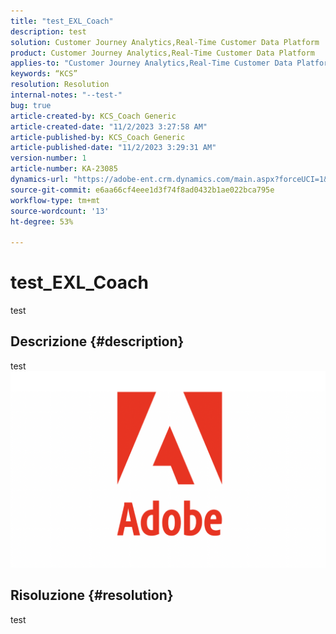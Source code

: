 ```yaml
---
title: "test_EXL_Coach"
description: test
solution: Customer Journey Analytics,Real-Time Customer Data Platform
product: Customer Journey Analytics,Real-Time Customer Data Platform
applies-to: "Customer Journey Analytics,Real-Time Customer Data Platform"
keywords: “KCS”
resolution: Resolution
internal-notes: "--test-"
bug: true
article-created-by: KCS_Coach Generic
article-created-date: "11/2/2023 3:27:58 AM"
article-published-by: KCS_Coach Generic
article-published-date: "11/2/2023 3:29:31 AM"
version-number: 1
article-number: KA-23085
dynamics-url: "https://adobe-ent.crm.dynamics.com/main.aspx?forceUCI=1&pagetype=entityrecord&etn=knowledgearticle&id=20e2fbcb-2f79-ee11-8179-6045bd006a22"
source-git-commit: e6aa66cf4eee1d3f74f8ad0432b1ae022bca795e
workflow-type: tm+mt
source-wordcount: '13'
ht-degree: 53%

---
```


# test_EXL_Coach


test

## Descrizione {#description}

test![](assets/___a3932c04-3079-ee11-8179-6045bd006a22___.png)

## Risoluzione {#resolution}


test
